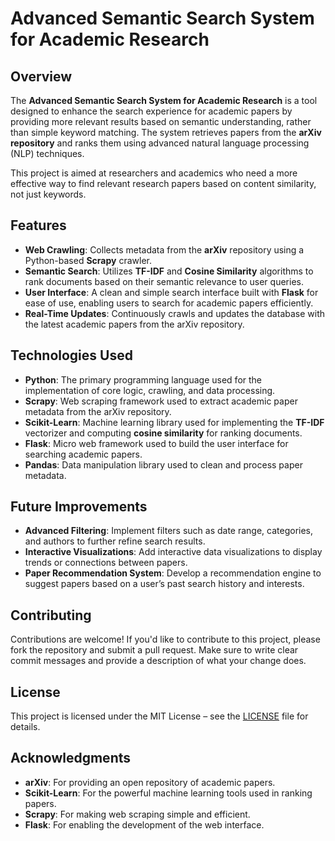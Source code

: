 
# Advanced Semantic Search System for Academic Research

## Overview

The **Advanced Semantic Search System for Academic Research** is a tool designed to enhance the search experience for academic papers by providing more relevant results based on semantic understanding, rather than simple keyword matching. The system retrieves papers from the **arXiv repository** and ranks them using advanced natural language processing (NLP) techniques.

This project is aimed at researchers and academics who need a more effective way to find relevant research papers based on content similarity, not just keywords.

## Features

- **Web Crawling**: Collects metadata from the **arXiv** repository using a Python-based **Scrapy** crawler.
- **Semantic Search**: Utilizes **TF-IDF** and **Cosine Similarity** algorithms to rank documents based on their semantic relevance to user queries.
- **User Interface**: A clean and simple search interface built with **Flask** for ease of use, enabling users to search for academic papers efficiently.
- **Real-Time Updates**: Continuously crawls and updates the database with the latest academic papers from the arXiv repository.

## Technologies Used

- **Python**: The primary programming language used for the implementation of core logic, crawling, and data processing.
- **Scrapy**: Web scraping framework used to extract academic paper metadata from the arXiv repository.
- **Scikit-Learn**: Machine learning library used for implementing the **TF-IDF** vectorizer and computing **cosine similarity** for ranking documents.
- **Flask**: Micro web framework used to build the user interface for searching academic papers.
- **Pandas**: Data manipulation library used to clean and process paper metadata.

## Future Improvements

- **Advanced Filtering**: Implement filters such as date range, categories, and authors to further refine search results.
- **Interactive Visualizations**: Add interactive data visualizations to display trends or connections between papers.
- **Paper Recommendation System**: Develop a recommendation engine to suggest papers based on a user’s past search history and interests.

## Contributing

Contributions are welcome! If you'd like to contribute to this project, please fork the repository and submit a pull request. Make sure to write clear commit messages and provide a description of what your change does.

## License

This project is licensed under the MIT License – see the [LICENSE](LICENSE) file for details.

## Acknowledgments

- **arXiv**: For providing an open repository of academic papers.
- **Scikit-Learn**: For the powerful machine learning tools used in ranking papers.
- **Scrapy**: For making web scraping simple and efficient.
- **Flask**: For enabling the development of the web interface.
